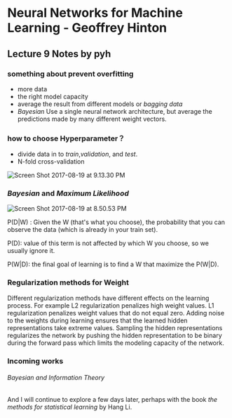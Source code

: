 # Neural Networks for Machine Learning - Geoffrey Hinton
## Lecture 9 Notes by pyh

### something about prevent **overfitting**
  * more data
  * the right model capacity
  * average the result from different models or *bagging data*
  * *Bayesian* Use a single neural network architecture, but average the predictions made by many different weight vectors.



### how to choose **Hyperparameter**？
  * divide data in to *train*,*validation*, and *test*.
  * N-fold cross-validation

![Screen Shot 2017-08-19 at 9.13.30 PM](https://i.loli.net/2017/08/19/5998398a4581e.png)


### *Bayesian* and *Maximum Likelihood*

![Screen Shot 2017-08-19 at 8.50.53 PM](https://i.loli.net/2017/08/19/59983624f162f.png)

P(D|W) : Given the W (that's what you choose), the probability that you can observe the data (which is already in your train set).

P(D): value of this term is not affected by which W you choose, so we usually ignore it.


P(W|D): the final goal of learning is to find a W that maximize the P(W|D).


### Regularization methods for Weight

Different regularization methods have different effects on the learning process. For example L2 regularization penalizes high weight values. L1 regularization penalizes weight values that do not equal zero. Adding noise to the weights during learning ensures that the learned hidden representations take extreme values. Sampling the hidden representations regularizes the network by pushing the hidden representation to be binary during the forward pass which limits the modeling capacity of the network.


### Incoming works
###### _Bayesian_ and _Information Theory_

And I will continue to explore a few days later, perhaps with the book *the methods for statistical learning* by Hang Li.

